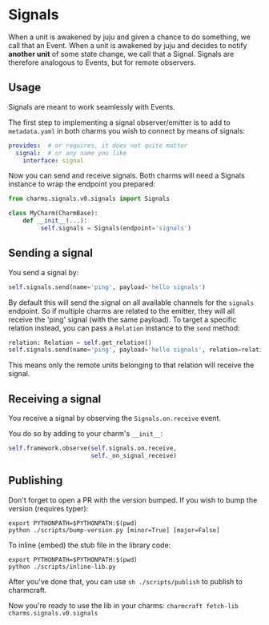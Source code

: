 # Signals

When a unit is awakened by juju and given a chance to do something, we call that an Event.
When a unit is awakened by juju and decides to notify **another unit** of some state change, we call that a Signal.
Signals are therefore analogous to Events, but for remote observers.

## Usage

Signals are meant to work seamlessly with Events.

The first step to implementing a signal observer/emitter is to add to `metadata.yaml` in both charms you wish to connect by means of signals:
```yaml
provides:  # or requires, it does not quite matter
  signal:  # or any name you like 
    interface: signal
```

Now you can send and receive signals.
Both charms will need a Signals instance to wrap the endpoint you prepared:

```python
from charms.signals.v0.signals import Signals

class MyCharm(CharmBase):
    def __init__(...):
         self.signals = Signals(endpoint='signals')
```

## Sending a signal
You send a signal by:

```python
self.signals.send(name='ping', payload='hello signals')
```

By default this will send the signal on all available channels for the `signals` endpoint. So if multiple charms are related to the emitter, they will all receive the 'ping' signal (with the same payload).
To target a specific relation instead, you can pass a `Relation` instance to the `send` method:

```python
relation: Relation = self.get_relation()
self.signals.send(name='ping', payload='hello signals', relation=relation)
```

This means only the remote units belonging to that relation will receive the signal.

## Receiving a signal
You receive a signal by observing the `Signals.on.receive` event.

You do so by adding to your charm's `__init__`:
```python
self.framework.observe(self.signals.on.receive, 
                       self._on_signal_receive)
```



## Publishing
Don't forget to open a PR with the version bumped. If you wish to bump the version (requires typer):

    export PYTHONPATH=$PYTHONPATH:$(pwd)
    python ./scripts/bump-version.py [minor=True] [major=False]

To inline (embed) the stub file in the library code:

    export PYTHONPATH=$PYTHONPATH:$(pwd)
    python ./scripts/inline-lib.py

After you've done that, you can use `sh ./scripts/publish` to publish to charmcraft.

Now you're ready to use the lib in your charms: `charmcraft fetch-lib charms.signals.v0.signals`

